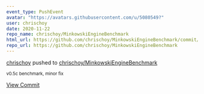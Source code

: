 ```yaml
---
event_type: PushEvent
avatar: "https://avatars.githubusercontent.com/u/5080549?"
user: chrischoy
date: 2020-11-22
repo_name: chrischoy/MinkowskiEngineBenchmark
html_url: https://github.com/chrischoy/MinkowskiEngineBenchmark/commit/d470f33a088d3bc1a6d85fb397f30f3b04d13a21
repo_url: https://github.com/chrischoy/MinkowskiEngineBenchmark
---
```


<a href='https://github.com/chrischoy' target='_blank'>chrischoy</a> pushed to <a href='https://github.com/chrischoy/MinkowskiEngineBenchmark' target='_blank'>chrischoy/MinkowskiEngineBenchmark</a>

<small>v0.5c benchmark, minor fix</small>

<a href='https://github.com/chrischoy/MinkowskiEngineBenchmark/commit/d470f33a088d3bc1a6d85fb397f30f3b04d13a21' target='_blank'>View Commit</a>